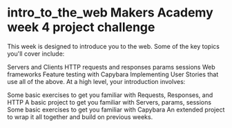 # intro_to_the_web Makers Academy week 4 project challenge

This week is designed to introduce you to the web. Some of the key topics you'll cover include:

Servers and Clients
HTTP requests and responses
params
sessions
Web frameworks
Feature testing with Capybara
Implementing User Stories that use all of the above.
At a high level, your introduction involves:

Some basic exercises to get you familiar with Requests, Responses, and HTTP
A basic project to get you familiar with Servers, params, sessions
Some basic exercises to get you familiar with Capybara
An extended project to wrap it all together and build on previous weeks.
